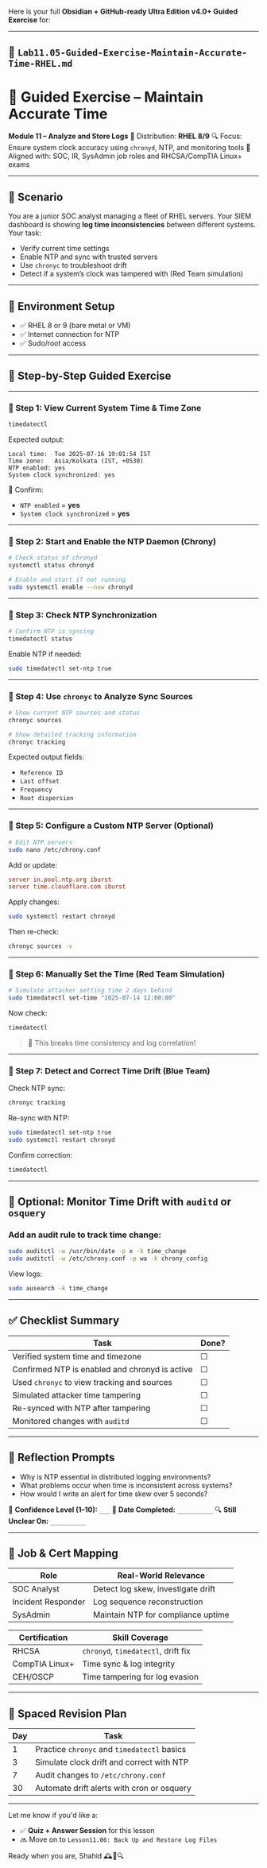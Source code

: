 Here is your full **Obsidian + GitHub-ready Ultra Edition v4.0+ Guided Exercise** for:

---

## 📄 `Lab11.05-Guided-Exercise-Maintain-Accurate-Time-RHEL.md`

# 🧪 Guided Exercise – Maintain Accurate Time

**Module 11 – Analyze and Store Logs**
🎯 Distribution: **RHEL 8/9**
🔍 Focus: Ensure system clock accuracy using `chronyd`, NTP, and monitoring tools
🧭 Aligned with: SOC, IR, SysAdmin job roles and RHCSA/CompTIA Linux+ exams

---

## 🧭 Scenario

You are a junior SOC analyst managing a fleet of RHEL servers. Your SIEM dashboard is showing **log time inconsistencies** between different systems. Your task:

* Verify current time settings
* Enable NTP and sync with trusted servers
* Use `chronyc` to troubleshoot drift
* Detect if a system’s clock was tampered with (Red Team simulation)

---

## 🧱 Environment Setup

* ✅ RHEL 8 or 9 (bare metal or VM)
* ✅ Internet connection for NTP
* ✅ Sudo/root access

---

## 🧪 Step-by-Step Guided Exercise

---

### 🔹 Step 1: View Current System Time & Time Zone

```bash
timedatectl
```

Expected output:

```
Local time:  Tue 2025-07-16 19:01:54 IST
Time zone:   Asia/Kolkata (IST, +0530)
NTP enabled: yes
System clock synchronized: yes
```

📌 Confirm:

* `NTP enabled` = **yes**
* `System clock synchronized` = **yes**

---

### 🔹 Step 2: Start and Enable the NTP Daemon (Chrony)

```bash
# Check status of chronyd
systemctl status chronyd

# Enable and start if not running
sudo systemctl enable --now chronyd
```

---

### 🔹 Step 3: Check NTP Synchronization

```bash
# Confirm NTP is syncing
timedatectl status
```

Enable NTP if needed:

```bash
sudo timedatectl set-ntp true
```

---

### 🔹 Step 4: Use `chronyc` to Analyze Sync Sources

```bash
# Show current NTP sources and status
chronyc sources

# Show detailed tracking information
chronyc tracking
```

Expected output fields:

* `Reference ID`
* `Last offset`
* `Frequency`
* `Root dispersion`

---

### 🔹 Step 5: Configure a Custom NTP Server (Optional)

```bash
# Edit NTP servers
sudo nano /etc/chrony.conf
```

Add or update:

```ini
server in.pool.ntp.org iburst
server time.cloudflare.com iburst
```

Apply changes:

```bash
sudo systemctl restart chronyd
```

Then re-check:

```bash
chronyc sources -v
```

---

### 🔹 Step 6: Manually Set the Time (Red Team Simulation)

```bash
# Simulate attacker setting time 2 days behind
sudo timedatectl set-time "2025-07-14 12:00:00"
```

Now check:

```bash
timedatectl
```

> 🛑 This breaks time consistency and log correlation!

---

### 🔹 Step 7: Detect and Correct Time Drift (Blue Team)

Check NTP sync:

```bash
chronyc tracking
```

Re-sync with NTP:

```bash
sudo timedatectl set-ntp true
sudo systemctl restart chronyd
```

Confirm correction:

```bash
timedatectl
```

---

## 📘 Optional: Monitor Time Drift with `auditd` or `osquery`

### Add an audit rule to track time change:

```bash
sudo auditctl -w /usr/bin/date -p x -k time_change
sudo auditctl -w /etc/chrony.conf -p wa -k chrony_config
```

View logs:

```bash
sudo ausearch -k time_change
```

---

## ✅ Checklist Summary

| Task                                           | Done? |
| ---------------------------------------------- | ----- |
| Verified system time and timezone              | ☐     |
| Confirmed NTP is enabled and chronyd is active | ☐     |
| Used `chronyc` to view tracking and sources    | ☐     |
| Simulated attacker time tampering              | ☐     |
| Re-synced with NTP after tampering             | ☐     |
| Monitored changes with `auditd`                | ☐     |

---

## 🧠 Reflection Prompts

* Why is NTP essential in distributed logging environments?
* What problems occur when time is inconsistent across systems?
* How would I write an alert for time skew over 5 seconds?

🧠 **Confidence Level (1–10):** `___`
📅 **Date Completed:** `__________`
🔍 **Still Unclear On:** `__________`

---

## 💼 Job & Cert Mapping

| Role               | Real-World Relevance               |
| ------------------ | ---------------------------------- |
| SOC Analyst        | Detect log skew, investigate drift |
| Incident Responder | Log sequence reconstruction        |
| SysAdmin           | Maintain NTP for compliance uptime |

| Certification  | Skill Coverage                      |
| -------------- | ----------------------------------- |
| RHCSA          | `chronyd`, `timedatectl`, drift fix |
| CompTIA Linux+ | Time sync & log integrity           |
| CEH/OSCP       | Time tampering for log evasion      |

---

## 📅 Spaced Revision Plan

| Day | Task                                        |
| --- | ------------------------------------------- |
| 1   | Practice `chronyc` and `timedatectl` basics |
| 3   | Simulate clock drift and correct with NTP   |
| 7   | Audit changes to `/etc/chrony.conf`         |
| 30  | Automate drift alerts with cron or osquery  |

---

Let me know if you'd like a:

* ✅ **Quiz + Answer Session** for this lesson
* 🔜 Move on to `Lesson11.06: Back Up and Restore Log Files`

Ready when you are, Shahid 🕰️📡🔍
